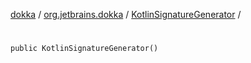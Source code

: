 [dokka](../../index.md) / [org.jetbrains.dokka](../index.md) / [KotlinSignatureGenerator](index.md) / [<init>](_init_.md)

# <init>

```
public KotlinSignatureGenerator()
```
